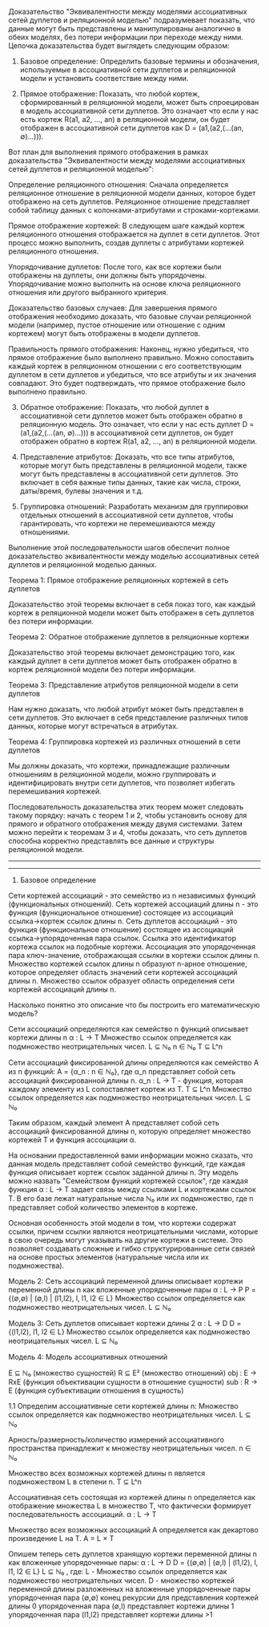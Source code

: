 Доказательство "Эквивалентности между моделями ассоциативных сетей дуплетов и реляционной моделью" подразумевает показать, что данные могут быть представлены и манипулированы аналогично в обеих моделях, без потери информации при переходе между ними. Цепочка доказательства будет выглядеть следующим образом:

1. Базовое определение: Определить базовые термины и обозначения, используемые в ассоциативной сети дуплетов и реляционной модели и установить соответствие между ними.

2. Прямое отображение: Показать, что любой кортеж, сформированный в реляционной модели, может быть спроецирован в модель ассоциативной сети дуплетов. Это означает что если у нас есть кортеж R(a1, a2, ..., an) в реляционной модели, он будет отображен в ассоциативной сети дуплетов как D = (a1,(a2,(…(an, ∅)...))).

Вот план для выполнения прямого отображения в рамках доказательства "Эквивалентности между моделями ассоциативных сетей дуплетов и реляционной моделью":

Определение реляционного отношения: Сначала определяется реляционное отношение в реляционной модели данных, которое будет отображено на сеть дуплетов. Реляционное отношение представляет собой таблицу данных с колонками-атрибутами и строками-кортежами.

Прямое отображение кортежей: В следующем шаге каждый кортеж реляционного отношения отображается на дуплет в сети дуплетов. Этот процесс можно выполнить, создав дуплеты с атрибутами кортежей реляционного отношения.


Упорядочивание дуплетов: После того, как все кортежи были отображены на дуплеты, они должны быть упорядочены. Упорядочивание можно выполнить на основе ключа реляционного отношения или другого выбранного критерия.

Доказательство базовых случаев: Для завершения прямого отображения необходимо доказать, что базовые случаи реляционной модели (например, пустое отношение или отношение с одним кортежем) могут быть отображены в модели дуплетов.

Правильность прямого отображения: Наконец, нужно убедиться, что прямое отображение было выполнено правильно. Можно сопоставить каждый кортеж в реляционном отношении с его соответствующим дуплетом в сети дуплетов и убедиться, что все атрибуты и их значения совпадают. Это будет подтверждать, что прямое отображение было выполнено правильно.

3. Обратное отображение: Показать, что любой дуплет в ассоциативной сети дуплетов может быть отображен обратно в реляционную модель. Это означает, что если у нас есть дуплет D = (a1,(a2,(…(an, ∅)...))) в ассоциативной сети дуплетов, он будет отображен обратно в кортеж R(a1, a2, ..., an) в реляционной модели.

4. Представление атрибутов: Доказать, что все типы атрибутов, которые могут быть представлены в реляционной модели, также могут быть представлены в ассоциативной сети дуплетов. Это включает в себя важные типы данных, такие как числа, строки, даты/время, булевы значения и т.д.

5. Группировка отношений: Разработать механизм для группировки отдельных отношений в ассоциативной сети дуплетов, чтобы гарантировать, что кортежи не перемешиваются между отношениями.

Выполнение этой последовательности шагов обеспечит полное доказательство эквивалентности между моделью ассоциативных сетей дуплетов и реляционной моделью данных.




Теорема 1: Прямое отображение реляционных кортежей в сеть дуплетов

Доказательство этой теоремы включает в себя показ того, как каждый кортеж в реляционной модели может быть отображен в сеть дуплетов без потери информации.

Теорема 2: Обратное отображение дуплетов в реляционные кортежи

Доказательство этой теоремы включает демонстрацию того, как каждый дуплет в сети дуплетов может быть отображен обратно в кортеж реляционной модели без потери информации.

Теорема 3: Представление атрибутов реляционной модели в сети дуплетов

Нам нужно доказать, что любой атрибут может быть представлен в сети дуплетов. Это включает в себя представление различных типов данных, которые могут встречаться в атрибутах.

Теорема 4: Группировка кортежей из различных отношений в сети дуплетов

Мы должны доказать, что кортежи, принадлежащие различным отношениям в реляционной модели, можно группировать и идентифицировать внутри сети дуплетов, что позволяет избегать перемешивания кортежей.

Последовательность доказательства этих теорем может следовать такому порядку: начать с теорем 1 и 2, чтобы установить основу для прямого и обратного отображения между двумя системами. Затем можно перейти к теоремам 3 и 4, чтобы доказать, что сеть дуплетов способна корректно представлять все данные и структуры реляционной модели.


------------------------------------------------------------------------------------------------

------------------------------------------------------------------------------------------------

1. Базовое определение

Сети кортежей ассоциаций - это семейство из n независимых функций (функциональных отношений).
Сеть кортежей ассоциаций длины n - это функция (функциональное отношение) состоящее из ассоциаций ссылка->кортеж ссылок длины n.
Сеть дуплетов ассоциаций - это функция (функциональное отношение) состоящее из ассоциаций ссылка->упорядоченная пара ссылок.
Ссылка это идентификатор кортежа ссылок на подобные кортежи.
Ассоциация это упорядоченная пара ключ-значение, отображающая ссылки в кортежи ссылок длины n.
Множество кортежей ссылок длины n образуют n-арное отношение, которое определяет область значений сети кортежей ассоциаций длины n.
Множество ссылок образует область определения сети кортежей ассоциаций длины n.


Насколько понятно это описание что бы построить его математическую модель?


Сети ассоциаций определяются как семейство n функций описывает кортежи длины n
α : L → T
Множество ссылок определяется как подмножество неотрицательных чисел.
L ⊆ ℕ₀
n ∈ ℕ₀
T ⊆ L^n

Сети ассоциаций фиксированной длины определяются как семейство A из n функций:
A = {α_n : n ∈ ℕ₀}, где α_n представляет собой сеть ассоциаций фиксированной длины n.
α_n : L → T - функция, которая каждому элементу из L сопоставляет кортеж из T.
T ⊆ L^n
Множество ссылок определяется как подмножество неотрицательных чисел.
L ⊆ ℕ₀

Таким образом, каждый элемент A представляет собой сеть ассоциаций фиксированной длины n, которую определяет множество кортежей T и функция ассоциации α.

На основании предоставленной вами информации можно сказать, что данная модель представляет собой семейство функций, где каждая функция описывает кортеж ссылок заданной длины n. Эту модель можно назвать "Семейством функций кортежей ссылок", где каждая функция α : L → T задает связь между ссылками L и кортежами ссылок T. В его базе лежат натуральные числа ℕ₀ или их подмножество, где n представляет собой количество элементов в кортеже.

Основная особенность этой модели в том, что кортежи содержат ссылки, причем ссылки являются неотрицательными числами, которые в свою очередь могут указывать на другие кортежи в системе. Это позволяет создавать сложные и гибко структурированные сети связей на основе простых элементов (натуральные числа или их подмножества).


Модель 2: Сеть ассоциаций переменной длины
описывает кортежи переменной длины n как вложенные упорядоченные пары
α : L → P
P = {(∅,∅) | (∅,l) | (l1,l2), l, l1, l2 ∈ L}
Множество ссылок определяется как подмножество неотрицательных чисел.
L ⊆ ℕ₀ 

Модель 3: Сеть дуплетов
описывает кортежи длины 2
α : L → D
D = {(l1,l2), l1, l2 ∈ L}
Множество ссылок определяется как подмножество неотрицательных чисел.
L ⊆ ℕ₀

Модель 4: Модель ассоциативных отношений

E ⊆ ℕ₀ (множество сущностей)
R ⊆ E² (множество отношений)
obj : E → RxE (функция объективации сущности в отношение сущности)
sub : R → E (функция субъективации отношения в сущность)


1.1 
Определим ассоциативные сети кортежей длины n:
Множество ссылок определяется как подмножество неотрицательных чисел.
L ⊆ ℕ₀

Арность/размерность/количество измерений ассоциативного пространства принадлежит к множеству неотрицательных чисел.
n ∈ ℕ₀

Множество всех возможных кортежей длины n является подмножеством L в степени n.
T ⊆ L^n

Ассоциативная сеть состоящая из кортежей длины n определяется как отображение множества L в множество T,
что фактически формирует последовательность ассоциаций.
α : L → T

Множество всех возможных ассоциаций А определяется как декартово произведение L на T.
A = L × T

Опишем теперь сеть дуплетов хранящую кортежи переменной длины n как вложенные упорядоченные пары:
α : L → D
D = {(∅,∅) | (∅,l) | (l1,l2), l, l1, l2 ∈ L}
L ⊆ ℕ₀ 
, где:
L - Множество ссылок определяется как подмножество неотрицательных чисел.
D - множество кортежей переменной длины разложенных на вложенные упорядоченные пары
упорядоченная пара (∅,∅) конец рекурсии для представления кортежей длины 0
упорядоченная пара (∅,l) представляет кортежи длины 1
упорядоченная пара (l1,l2) представляет кортежи длины >1